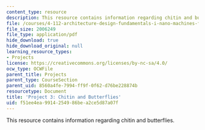 ```yaml
---
content_type: resource
description: This resource contains information regarding chitin and butterflies.
file: /courses/4-112-architecture-design-fundamentals-i-nano-machines-fall-2012/f51ee4ea9914254986bea2ce5d87a07f_MIT4_112F12_Doc_Ex3_LK.pdf
file_size: 2006249
file_type: application/pdf
hide_download: true
hide_download_original: null
learning_resource_types:
- Projects
license: https://creativecommons.org/licenses/by-nc-sa/4.0/
ocw_type: OCWFile
parent_title: Projects
parent_type: CourseSection
parent_uid: 8560a4fe-7994-ff9f-0f62-d76be228874b
resourcetype: Document
title: 'Project 3: Chitin and Butterflies'
uid: f51ee4ea-9914-2549-86be-a2ce5d87a07f
---
```

This resource contains information regarding chitin and butterflies.